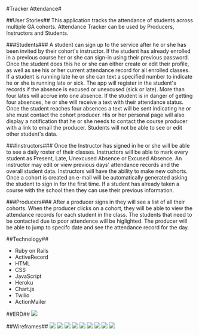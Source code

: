 #Tracker Attendance#

##User Stories##
This application tracks the attendance of students across multiple GA cohorts.  Attendance Tracker can be used by Producers, Instructors and Students.  

###Students###
A student can sign up to the service after he or she has been invited by their cohort's instructor.  If the student has already enrolled in a previous course her or she can sign-in using their previous password.  Once the student does this he or she can either create or edit their profile, as well as see his or her current attendance record for all enrolled classes.  If a student is running late he or she can text a specified number to indicate he or she is running late or sick.  The app will register in the student's records if the absence is excused or unexcused (sick or late).   More than four lates will accrue into one absence. If the student is in danger of getting four absences, he or she will receive a text with their attendance status.  Once the student reaches four absences a text will be sent indicating he or she must contact the cohort producer.  His or her personal page will also display a notification that he or she needs to contact the course producer with a link to email the producer. Students will not be able to see or edit other student's data.

###Instructors###
Once the Instructor has signed in he or she will be able to see a daily roster of their classes. Instructors will be able to mark every student as Present, Late, Unexcused Absence or Excused Absence.  An instructor may edit or view previous days' attendance records and the overall student data.  Instructors will have the ability to make new cohorts.  Once a cohort is created an e-mail will be automatically generated asking the student to sign in for the first time.  If a student has already taken a course with the school then they can use their previous information.

###Producers###
After a producer signs in they will see a list of all their cohorts. When the producer clicks on a cohort, they will be able to view the attendance records for each student in the class.  The students that need to be contacted due to poor attendence will be higlighted. The producer will be able to jump to specifc date and see the attendance record for the day.

##Technology##
- Ruby on Rails
- ActiveRecord
- HTML
- CSS
- JavaScript
- Heroku
- Chart.js
- Twilio
- ActionMailer

##ERD##
![](ERD.png)

##Wireframes##
![](wireframes/sign_in.jpg)
![](wireframes/cohorts_page.jpg)
![](wireframes/specific_cohort_page_one.jpg)
![](wireframes/specific_cohort_page_two.jpg)
![](wireframes/specific_cohort_add_specifc_day.jpg)
![](wireframes/specific_cohort_on_specifc_day_page_one.jpg)
![](wireframes/specific_cohort_on_specifc_day_page_two.jpg)
![](wireframes/specific_student_page_one.jpg)
![](wireframes/specific_student_page_two.jpg)









